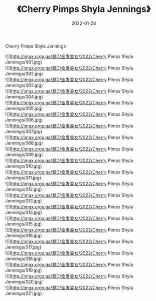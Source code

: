 ﻿---
layout: post
title:  《Cherry Pimps Shyla Jennings》
date:   2022-01-28
img: http://imgx.orgx.ga/漏D/金发美女/2022/Cherry Pimps Shyla Jennings/000.jpg
categories: [美女, 清纯, 唯美]
---

Cherry Pimps Shyla Jennings

  ![](http://imgx.orgx.ga/漏D/金发美女/2022/Cherry Pimps Shyla Jennings/001.jpg) <br> ![](http://imgx.orgx.ga/漏D/金发美女/2022/Cherry Pimps Shyla Jennings/002.jpg) <br> ![](http://imgx.orgx.ga/漏D/金发美女/2022/Cherry Pimps Shyla Jennings/003.jpg) <br> ![](http://imgx.orgx.ga/漏D/金发美女/2022/Cherry Pimps Shyla Jennings/004.jpg) <br> ![](http://imgx.orgx.ga/漏D/金发美女/2022/Cherry Pimps Shyla Jennings/005.jpg) <br> ![](http://imgx.orgx.ga/漏D/金发美女/2022/Cherry Pimps Shyla Jennings/006.jpg) <br> ![](http://imgx.orgx.ga/漏D/金发美女/2022/Cherry Pimps Shyla Jennings/007.jpg) <br> ![](http://imgx.orgx.ga/漏D/金发美女/2022/Cherry Pimps Shyla Jennings/008.jpg) <br> ![](http://imgx.orgx.ga/漏D/金发美女/2022/Cherry Pimps Shyla Jennings/009.jpg) <br> ![](http://imgx.orgx.ga/漏D/金发美女/2022/Cherry Pimps Shyla Jennings/010.jpg) <br> ![](http://imgx.orgx.ga/漏D/金发美女/2022/Cherry Pimps Shyla Jennings/011.jpg) <br> ![](http://imgx.orgx.ga/漏D/金发美女/2022/Cherry Pimps Shyla Jennings/012.jpg) <br> ![](http://imgx.orgx.ga/漏D/金发美女/2022/Cherry Pimps Shyla Jennings/013.jpg) <br> ![](http://imgx.orgx.ga/漏D/金发美女/2022/Cherry Pimps Shyla Jennings/014.jpg) <br> ![](http://imgx.orgx.ga/漏D/金发美女/2022/Cherry Pimps Shyla Jennings/015.jpg) <br> ![](http://imgx.orgx.ga/漏D/金发美女/2022/Cherry Pimps Shyla Jennings/016.jpg) <br> ![](http://imgx.orgx.ga/漏D/金发美女/2022/Cherry Pimps Shyla Jennings/017.jpg) <br> ![](http://imgx.orgx.ga/漏D/金发美女/2022/Cherry Pimps Shyla Jennings/018.jpg) <br> ![](http://imgx.orgx.ga/漏D/金发美女/2022/Cherry Pimps Shyla Jennings/019.jpg) <br> ![](http://imgx.orgx.ga/漏D/金发美女/2022/Cherry Pimps Shyla Jennings/020.jpg) <br> ![](http://imgx.orgx.ga/漏D/金发美女/2022/Cherry Pimps Shyla Jennings/021.jpg) <br>